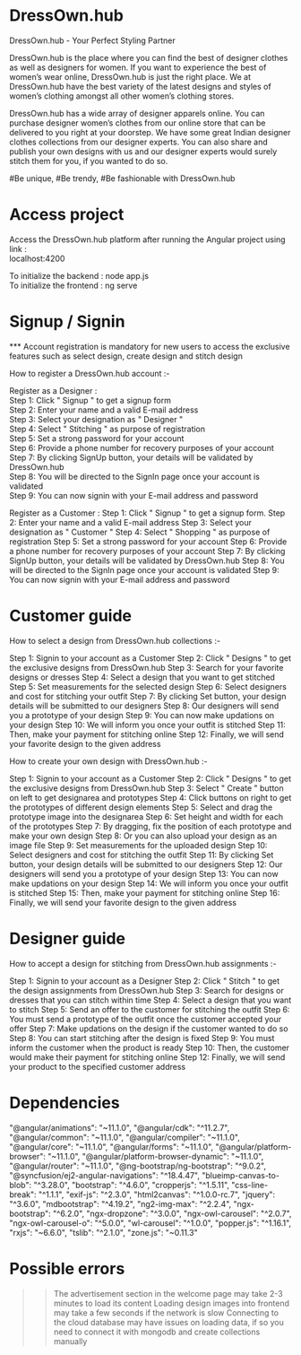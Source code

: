 # DressOwn.hub

DressOwn.hub - Your Perfect Styling Partner          

  DressOwn.hub is the place where you can find the best of designer clothes as well as designers for women. If you want to experience the best of women’s wear  online, DressOwn.hub is just the right place. We at DressOwn.hub have the best variety of the latest designs and styles of women’s clothing amongst all other women’s clothing stores.                       

  DressOwn.hub has a wide array of designer apparels online. You can purchase designer women’s clothes from our online store that can be delivered to you right at your doorstep. We have some great Indian designer clothes collections from our designer experts. You can also share and publish your own designs with us and our designer experts would surely stitch them for you, if you wanted to do so.                

#Be unique, #Be trendy, #Be fashionable with DressOwn.hub      


# Access project

Access the DressOwn.hub platform after running the Angular project using link :  
localhost:4200        

  To initialize the backend : node app.js          
  To initialize the frontend : ng serve


# Signup / Signin

*** Account registration is mandatory for new users to access the exclusive features such as select design, create design and stitch design             

How to register a DressOwn.hub account :-                      

Register as a Designer :            
  Step 1: Click " Signup " to get a signup form                
  Step 2: Enter your name and a valid E-mail address           
  Step 3: Select your designation as " Designer "           
  Step 4: Select " Stitching " as purpose of registration          
  Step 5: Set a strong password for your account            
  Step 6: Provide a phone number for recovery purposes of your account              
  Step 7: By clicking SignUp button, your details will be validated by DressOwn.hub               
  Step 8: You will be directed to the SignIn page once your account is validated             
  Step 9: You can now signin with your E-mail address and password             


Register as a Customer :
  Step 1: Click " Signup " to get a signup form.
  Step 2: Enter your name and a valid E-mail address
  Step 3: Select your designation as " Customer "
  Step 4: Select " Shopping " as purpose of registration
  Step 5: Set a strong password for your account
  Step 6: Provide a phone number for recovery purposes of your account
  Step 7: By clicking SignUp button, your details will be validated by DressOwn.hub
  Step 8: You will be directed to the SignIn page once your account is validated
  Step 9: You can now signin with your E-mail address and password


# Customer guide

How to select a design from DressOwn.hub collections :-

  Step 1: Signin to your account as a Customer
  Step 2: Click " Designs " to get the exclusive designs from DressOwn.hub
  Step 3: Search for your favorite designs or dresses
  Step 4: Select a design that you want to get stitched
  Step 5: Set measurements for the selected design
  Step 6: Select designers and cost for stitching your outfit
  Step 7: By clicking Set button, your design details will be submitted to our designers
  Step 8: Our designers will send you a prototype of your design
  Step 9: You can now make updations on your design
  Step 10: We will inform you once your outfit is stitched
  Step 11: Then, make your payment for stitching online
  Step 12: Finally, we will send your favorite design to the given address


How to create your own design with DressOwn.hub :-

  Step 1: Signin to your account as a Customer
  Step 2: Click " Designs " to get the exclusive designs from DressOwn.hub
  Step 3: Select " Create " button on left to get designarea and prototypes
  Step 4: Click buttons on right to get the prototypes of different design elements
  Step 5: Select and drag the prototype image into the designarea
  Step 6: Set height and width for each of the prototypes
  Step 7: By dragging, fix the position of each prototype and make your own design
  Step 8: Or you can also upload your design as an image file
  Step 9: Set measurements for the uploaded design
  Step 10: Select designers and cost for stitching the outfit
  Step 11: By clicking Set button, your design details will be submitted to our designers
  Step 12: Our designers will send you a prototype of your design
  Step 13: You can now make updations on your design
  Step 14: We will inform you once your outfit is stitched
  Step 15: Then, make your payment for stitching online
  Step 16: Finally, we will send your favorite design to the given address


# Designer guide

How to accept a design for stitching from DressOwn.hub assignments :-

  Step 1: Signin to your account as a Designer
  Step 2: Click " Stitch " to get the design assignments from DressOwn.hub
  Step 3: Search for designs or dresses that you can stitch within time
  Step 4: Select a design that you want to stitch
  Step 5: Send an offer to the customer for stitching the outfit
  Step 6: You must send a prototype of the outfit once the customer accepted your offer
  Step 7: Make updations on the design if the customer wanted to do so
  Step 8: You can start stitching after the design is fixed
  Step 9: You must inform the customer when the product is ready
  Step 10: Then, the customer would make their payment for stitching online
  Step 12: Finally, we will send your product to the specified customer address



# Dependencies

  "@angular/animations": "~11.1.0",
  "@angular/cdk": "^11.2.7",
  "@angular/common": "~11.1.0",
  "@angular/compiler": "~11.1.0",
  "@angular/core": "~11.1.0",
  "@angular/forms": "~11.1.0",
  "@angular/platform-browser": "~11.1.0",
  "@angular/platform-browser-dynamic": "~11.1.0",
  "@angular/router": "~11.1.0",
  "@ng-bootstrap/ng-bootstrap": "^9.0.2",
  "@syncfusion/ej2-angular-navigations": "^18.4.47",
  "blueimp-canvas-to-blob": "^3.28.0",
  "bootstrap": "^4.6.0",
  "cropperjs": "^1.5.11",
  "css-line-break": "^1.1.1",
  "exif-js": "^2.3.0",
  "html2canvas": "^1.0.0-rc.7",
  "jquery": "^3.6.0",
  "mdbootstrap": "^4.19.2",
  "ng2-img-max": "^2.2.4",
  "ngx-bootstrap": "^6.2.0",
  "ngx-dropzone": "^3.0.0",
  "ngx-owl-carousel": "^2.0.7",
  "ngx-owl-carousel-o": "^5.0.0",
  "wl-carousel": "^1.0.0",
  "popper.js": "^1.16.1",
  "rxjs": "~6.6.0",
  "tslib": "^2.1.0",
  "zone.js": "~0.11.3"







# Possible errors

  >> The advertisement section in the welcome page may take 2-3 minutes to load its content
  >> Loading design images into frontend may take a few seconds if the network is slow
  >> Connecting to the cloud database may have issues on loading data, if so you need to connect it with mongodb and create collections manually







